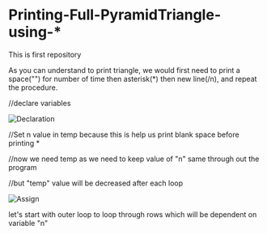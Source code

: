 # Printing-Full-PyramidTriangle-using-*
This is first repository

As you can understand to print triangle, we would first need to print a space("") for number of time then asterisk(*) then new line(/n), and repeat the procedure.


//declare variables

![Declaration](https://user-images.githubusercontent.com/84003407/118357965-44df2d80-b59a-11eb-8be7-4d01d1eca3c6.png)

//Set n value in temp because this is help us print blank space before printing *

//now we need temp as we need to keep value of "n" same through out the program

//but "temp" value will be decreased after each loop

![Assign](https://user-images.githubusercontent.com/84003407/118361090-68f53b80-b5a7-11eb-9d76-ef9b6574cd8d.png)

let's start with outer loop to loop through rows which will be dependent on variable "n"

